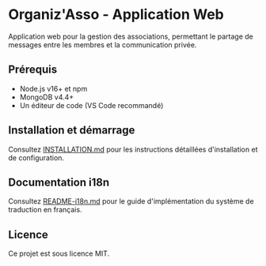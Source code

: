 # Organiz'Asso - Application Web

Application web pour la gestion des associations, permettant le partage de messages entre les membres et la communication privée.

## Prérequis

- Node.js v16+ et npm
- MongoDB v4.4+
- Un éditeur de code (VS Code recommandé)

## Installation et démarrage

Consultez [INSTALLATION.md](./INSTALLATION.md) pour les instructions détaillées d'installation et de configuration.

## Documentation i18n

Consultez [README-i18n.md](./FrontEnd/README-i18n.md) pour le guide d'implémentation du système de traduction en français.

## Licence

Ce projet est sous licence MIT.
